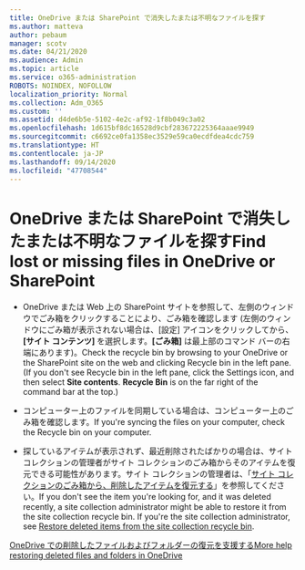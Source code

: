 ```yaml
---
title: OneDrive または SharePoint で消失したまたは不明なファイルを探す
ms.author: matteva
author: pebaum
manager: scotv
ms.date: 04/21/2020
ms.audience: Admin
ms.topic: article
ms.service: o365-administration
ROBOTS: NOINDEX, NOFOLLOW
localization_priority: Normal
ms.collection: Adm_O365
ms.custom: ''
ms.assetid: d4de6b5e-5102-4e2c-af92-1f8b049c3a02
ms.openlocfilehash: 1d615bf8dc16528d9cbf283672225364aaae9949
ms.sourcegitcommit: c6692ce0fa1358ec3529e59ca0ecdfdea4cdc759
ms.translationtype: HT
ms.contentlocale: ja-JP
ms.lasthandoff: 09/14/2020
ms.locfileid: "47708544"
---
```

# <a name="find-lost-or-missing-files-in-onedrive-or-sharepoint"></a><span data-ttu-id="80ae5-102">OneDrive または SharePoint で消失したまたは不明なファイルを探す</span><span class="sxs-lookup"><span data-stu-id="80ae5-102">Find lost or missing files in OneDrive or SharePoint</span></span>

- <span data-ttu-id="80ae5-p101">OneDrive または Web 上の SharePoint サイトを参照して、左側のウィンドウでごみ箱をクリックすることにより、ごみ箱を確認します (左側のウィンドウにごみ箱が表示されない場合は、[設定] アイコンをクリックしてから、**[サイト コンテンツ]** を選択します。**[ごみ箱]** は最上部のコマンド バーの右端にあります)。</span><span class="sxs-lookup"><span data-stu-id="80ae5-p101">Check the recycle bin by browsing to your OneDrive or the SharePoint site on the web and clicking Recycle bin in the left pane. (If you don't see Recycle bin in the left pane, click the Settings icon, and then select **Site contents**. **Recycle Bin** is on the far right of the command bar at the top.)</span></span> 
    
- <span data-ttu-id="80ae5-106">コンピューター上のファイルを同期している場合は、コンピューター上のごみ箱を確認します。</span><span class="sxs-lookup"><span data-stu-id="80ae5-106">If you're syncing the files on your computer, check the Recycle bin on your computer.</span></span> 
    
- <span data-ttu-id="80ae5-p102">探しているアイテムが表示されず、最近削除されたばかりの場合は、サイト コレクションの管理者がサイト コレクションのごみ箱からそのアイテムを復元できる可能性があります。サイト コレクションの管理者は、「[サイト コレクションのごみ箱から、削除したアイテムを復元する](https://go.microsoft.com/fwlink/?linkid=866439)」を参照してください。</span><span class="sxs-lookup"><span data-stu-id="80ae5-p102">If you don't see the item you're looking for, and it was deleted recently, a site collection administrator might be able to restore it from the site collection recycle bin. If you're the site collection administrator, see [Restore deleted items from the site collection recycle bin](https://go.microsoft.com/fwlink/?linkid=866439).</span></span>
    
[<span data-ttu-id="80ae5-109">OneDrive での削除したファイルおよびフォルダーの復元を支援する</span><span class="sxs-lookup"><span data-stu-id="80ae5-109">More help restoring deleted files and folders in OneDrive</span></span>](https://go.microsoft.com/fwlink/?linkid=872872)
  

